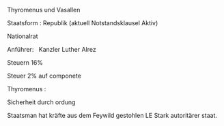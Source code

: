 Thyromenus und Vasallen

Staatsform : Republik (aktuell Notstandsklausel Aktiv)

Nationalrat

Anführer:   Kanzler Luther Alrez

Steuern 16%

Steuer 2% auf componete



Thyromenus :



Sicherheit durch ordung




Staatsman hat kräfte aus dem Feywild gestohlen LE Stark autoritärer staat.